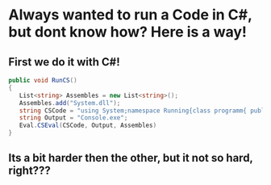 # Always wanted to run a Code in C#, but dont know how? Here is a way!
## First we do it with C#!
```cs
public void RunCS() 
{
   List<string> Assembles = new List<string>(); 
   Assembles.add("System.dll");
   string CSCode = "using System;namespace Running{class programm{ public void main() {Console.WriteLine("Hello World"); Console.ReadLine();}}}";
   string Output = "Console.exe";
   Eval.CSEval(CSCode, Output, Assembles)
}
```
## Its a bit harder then the other, but it not so hard, right???
